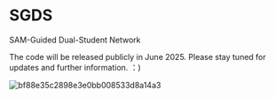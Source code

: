 # SGDS
SAM-Guided Dual-Student Network

The code will be released publicly in June 2025. Please stay tuned for updates and further information. ：)

![bf88e35c2898e3e0bb008533d8a14a3](https://github.com/user-attachments/assets/11d55844-6a06-497a-bf3c-370c2ea67fca)
